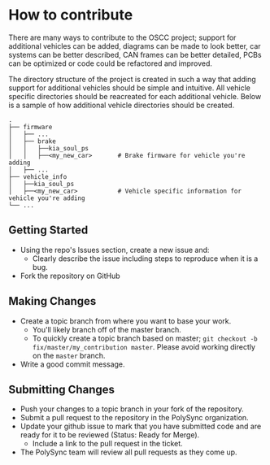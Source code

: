 # How to contribute

There are many ways to contribute to the OSCC project; support for additional vehicles can be added, diagrams can be made to look better, car systems can be better described,
CAN frames can be better detailed, PCBs can be optimized
or code could be refactored and improved.

The directory structure of the project is created in such a way that adding support for additional vehicles should be simple and intuitive. All vehicle specific directories should be reacreated for each additional vehicle. Below is a sample of how additional vehicle directories should be created.


    .
    ├── firmware 
    │   ├── ...
    │   ├── brake 
    │   │   ├──kia_soul_ps
    │   │   ├──<my_new_car>       # Brake firmware for vehicle you're adding
    │   ├── ...
    ├── vehicle_info
    │   ├──kia_soul_ps
    │   ├──<my_new_car>           # Vehicle specific information for vehicle you're adding
    └── ...


## Getting Started

* Using the repo's Issues section, create a new issue and:
  * Clearly describe the issue including steps to reproduce when it is a bug.
* Fork the repository on GitHub

## Making Changes

* Create a topic branch from where you want to base your work.
  * You'll likely branch off of the master branch.
  * To quickly create a topic branch based on master; `git checkout -b
    fix/master/my_contribution master`. Please avoid working directly on the
    `master` branch.
* Write a good commit message.

## Submitting Changes

* Push your changes to a topic branch in your fork of the repository.
* Submit a pull request to the repository in the PolySync organization.
* Update your github issue to mark that you have submitted code and are ready for it to be reviewed (Status: Ready for Merge).
  * Include a link to the pull request in the ticket.
* The PolySync team will review all pull requests as they come up.
